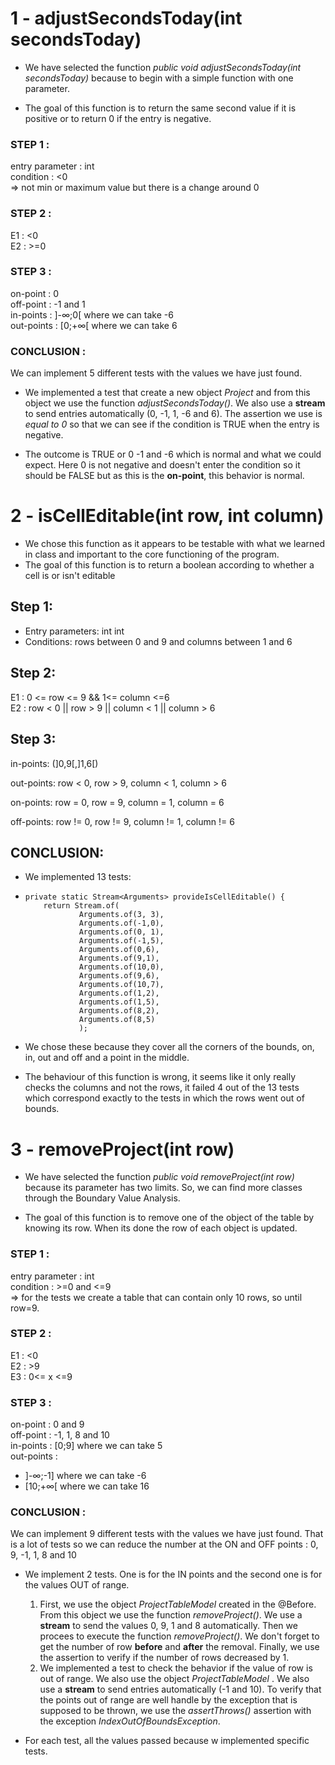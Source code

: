 
# 1 - adjustSecondsToday(int secondsToday)

- We have selected the function _public void adjustSecondsToday(int secondsToday)_ because to begin with a simple function with one parameter.

- The goal of this function is to return the same second value if it is positive or to return 0 if the entry is negative.


### STEP 1 :
entry parameter : int<br>
condition : <0 <br>
=> not min or maximum value but there is a change around 0

### STEP 2 :
E1 : <0 <br>
E2 : >=0

### STEP 3 :
on-point : 0 <br>
off-point : -1 and 1 <br>
in-points : ]-∞;0[ where we can take -6 <br>
out-points : [0;+∞[ where we can take 6

### CONCLUSION :
We can implement 5 different tests with the values we have just found.

- We implemented a test that create a new object _Project_ and from this object we use the function _adjustSecondsToday()_. We also use a __stream__ to send entries automatically (0, -1, 1, -6 and 6). The assertion we use is _equal to 0_ so that we can see if the condition is TRUE when the entry is negative.

- The outcome is TRUE or 0 -1 and -6 which is normal and what we could expect. Here 0 is not negative and doesn't enter the condition so it should be FALSE but as this is the __on-point__, this behavior is normal.

# 2 - isCellEditable(int row, int column)

- We chose this function as it appears to be testable with what we learned in class and important to the core functioning of the program.
- The goal of this function is to return a boolean according to whether a cell is or isn't editable

## Step 1:

- Entry parameters: int int
- Conditions: rows between 0 and 9 and columns between 1 and 6

## Step 2:

E1 : 0 <= row <= 9  && 1<= column <=6<br>
E2 : row < 0 || row > 9 || column < 1 || column > 6

## Step 3:

in-points: (]0,9[,]1,6[)

out-points: row < 0, row > 9, column < 1, column > 6

on-points: row = 0, row = 9, column = 1, column = 6

off-points: row != 0, row != 9, column != 1, column != 6

## CONCLUSION:

- We implemented 13 tests:

- ```
  private static Stream<Arguments> provideIsCellEditable() {
      return Stream.of(
              Arguments.of(3, 3),
              Arguments.of(-1,0),
              Arguments.of(0, 1),
              Arguments.of(-1,5),
              Arguments.of(0,6),
              Arguments.of(9,1),
              Arguments.of(10,0),
              Arguments.of(9,6),
              Arguments.of(10,7),
              Arguments.of(1,2),
              Arguments.of(1,5),
              Arguments.of(8,2),
              Arguments.of(8,5)
              );
  ```

- We chose these because they cover all the corners of the bounds, on, in, out and off and a point in the middle.
- The behaviour of this function is wrong, it seems like it only really checks the columns and not the rows, it failed 4 out of the 13 tests which correspond exactly to the tests in which the rows went out of bounds.


# 3 - removeProject(int row)

- We have selected the function _public void removeProject(int row)_ because its parameter has two limits. So, we can find more classes through the Boundary Value Analysis.

- The goal of this function is to remove one of the object of the table by knowing its row. When its done the row of each object is updated.


### STEP 1 :
entry parameter : int <br>
condition : >=0 and <=9 <br>
=> for the tests we create a table that can contain only 10 rows, so until row=9.

### STEP 2 :
E1 : <0 <br>
E2 : >9 <br>
E3 : 0<= x <=9<br>

### STEP 3 :
on-point : 0 and 9 <br>
off-point : -1, 1, 8 and 10 <br>
in-points : [0;9] where we can take 5 <br>
out-points :  
- ]-∞;-1] where we can take -6
- [10;+∞[ where we can take 16

### CONCLUSION :
We can implement 9 different tests with the values we have just found. That is a lot of tests so we can reduce the number at the ON and OFF points : 0, 9, -1, 1, 8 and 10

- We implement 2 tests. One is for the IN points and the second one is for the values OUT of range.
    1. First, we use the object _ProjectTableModel_ created in the @Before. From this object we use the function _removeProject()_. We use a __stream__ to send the values 0, 9, 1 and 8 automatically. Then we procees to execute the function _removeProject()_. We don't forget to get the number of row __before__ and __after__ the removal. Finally, we use the assertion to verify if the number of rows decreased by 1.
    2. We implemented a test to check the behavior if the value of row is out of range. We also use the object _ProjectTableModel_ . We also use a __stream__ to send entries automatically (-1 and 10). To verify that the points out of range are well handle by the exception that is supposed to be thrown, we use the _assertThrows()_ assertion with the exception _IndexOutOfBoundsException_.

- For each test, all the values passed because w implemented specific tests.
